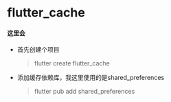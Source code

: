 # flutter_cache

#### 这里会

- 首先创建个项目

  > flutter create flutter_cache

- 添加缓存依赖库，我这里使用的是shared_preferences 

  > flutter pub add shared_preferences